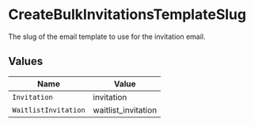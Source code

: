 # CreateBulkInvitationsTemplateSlug

The slug of the email template to use for the invitation email.


## Values

| Name                 | Value                |
| -------------------- | -------------------- |
| `Invitation`         | invitation           |
| `WaitlistInvitation` | waitlist_invitation  |